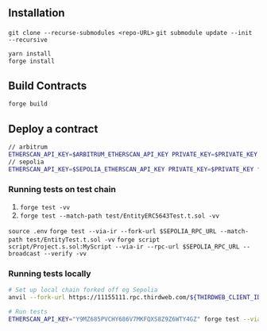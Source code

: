## Installation

`git clone --recurse-submodules <repo-URL>`
`git submodule update --init --recursive`

```sh
yarn install
forge install
```

## Build Contracts

```bash
forge build
```

## Deploy a contract

```bash
// arbitrum
ETHERSCAN_API_KEY=$ARBITRUM_ETHERSCAN_API_KEY PRIVATE_KEY=$PRIVATE_KEY forge script script/Project.s.sol:MyScript --via-ir --rpc-url https://42161.rpc.thirdweb.com/$THIRDWEB_TOKEN --broadcast --verify -vv
// sepolia
ETHERSCAN_API_KEY=$SEPOLIA_ETHERSCAN_API_KEY PRIVATE_KEY=$PRIVATE_KEY forge script script/CrossChainPay.s.sol:MyScript --via-ir --rpc-url https://11155111.rpc.thirdweb.com/$THIRDWEB_TOKEN --broadcast --verify -vv
```

### Running tests on test chain

1. `forge test -vv`
2. `forge test --match-path test/EntityERC5643Test.t.sol -vv`

`source .env`
`forge test --via-ir --fork-url $SEPOLIA_RPC_URL --match-path test/EntityTest.t.sol -vv`
`forge script script/Project.s.sol:MyScript --via-ir --rpc-url $SEPOLIA_RPC_URL --broadcast --verify -vv`

### Running tests locally

```bash
# Set up local chain forked off eg Sepolia
anvil --fork-url https://11155111.rpc.thirdweb.com/${THIRDWEB_CLIENT_ID}

# Run tests
ETHERSCAN_API_KEY="Y9MZ685PVCHY686V7MKFQXS8Z9Z6WTY4GZ" forge test --via-ir --fork-url 127.0.0.1:8545 --match-path test/ProjectTest.t.sol -vvvv
```
